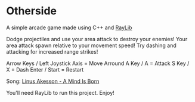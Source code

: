 # Otherside
A simple arcade game made using C++ and [RayLib](https://www.raylib.com)

Dodge projectiles and use your area attack to destroy your enemies!
Your area attack spawn relative to your movement speed! Try dashing and attacking for increased range strikes!

Arrow Keys / Left Joystick Axis = Move Arround
A Key / A = Attack
S Key / X = Dash
Enter / Start = Restart

Song: [Linus Akesson - A Mind Is Born](https://www.youtube.com/watch?v=sWblpsLZ-O8)

You'll need RayLib to run this project. Enjoy!